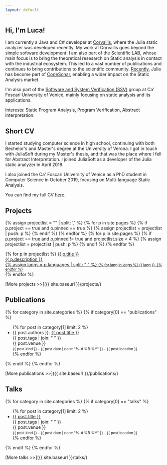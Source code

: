 ```yaml
---
layout: default
---
```


## Hi, I'm Luca!

I am currently a Java and C# developer at [Corvallis](http://www.corvallis.it/), where the Julia static analyzer was developed recently. My work at Corvallis goes beyond the simple software development: I am also part of the Scientific LAB, whose main focus is to bring the theoretical resesarch on Static analysis in contact with the industrial ecosystem. This led to a vast number of publications and continues to bring contributions to the scientific community. [Recently](https://news.grammatech.com/grammatech-acquires-juliasoft), Julia has become part of [CodeSonar](https://www.grammatech.com/codesonar-cc), enabling a wider impact on the Static Analysis market.

I'm also part of the [Software and System Verification (SSV)](https://ssv.dais.unive.it/) group at Ca' Foscari University of Venice, mainly focusing on static analysis and its applications.

<span class="subsect">Interests:</span> Static Program Analysis, Program Verification, Abstract Interpretation.

## Short CV

I started studying computer science in high school, continuing with both Bechelor's and Master's degree at the University of Verona. I got in touch with JuliaSoft during my Master's thesis, and that was the place where I fell for Abstract Interpretation. I joined JuliaSoft as a developer of the Julia static analyzer in April 2018. 

I also joined the Ca' Foscari University of Venice as a PhD student in Computer Science in October 2019, focusing on Multi-language Static Analysis.

You can find my full CV [here](cv.pdf).

## Projects

{% assign projectlist = "" | split: ',' %}
{% for p in site.pages %}
	{% if p.project == true and p.pinned == true %}
		{% assign projectlist = projectlist | push: p %}
	{% endif %}
{% endfor %}
{% for p in site.pages %}
	{% if p.project == true and p.pinned != true and projectlist.size < 4 %}
		{% assign projectlist = projectlist | push: p %}
	{% endif %}
{% endfor %}
<div class="project-box-wrapper">
{% for p in projectlist %}
	<a href="{{ p.url }}" class="project-box">
		<i class="fas fa-laptop-code"></i> <span>{{ p.title }}</span><br/>
		<venue>{{ p.description }}</venue><br/>
		{% assign langs = p.languages | split: " " %}
		<small>
		{% for lang in langs %}
			<span class="language-dot {{ lang | downcase }}-dot"></span> {{ lang }}&nbsp;
		{% endfor %}
		</small><br/>
	</a>
{% endfor %}
</div>
<p/>

[More projects >>]({{ site.baseurl }}/projects/)

## Publications

{% for category in site.categories %}
	{% if category[0] == "publications" %}
<ul class="fa-ul">
	{% for post in category[1] limit: 2 %}
	<li>
		<span class="fa-li"><i class="fas fa-book-open"></i></span>
		{{ post.authors }}. <a href="{{ post.url }}">{{ post.title }}</a><br/>
		<topic>{{ post.tags | join: "</topic> <topic>" }}</topic><br/>
		<venue>{{ post.venue }}</venue><br/>
		<small>{{ post.kind }} - {{ post.date | date: "%-d %B %Y" }} - {{ post.location }}</small><br/>
	</li>
	{% endfor %}
</ul>
	{% endif %}
{% endfor %}


[More publications >>]({{ site.baseurl }}/publications/)

## Talks

{% for category in site.categories %}
	{% if category[0] == "talks" %}
<ul class="fa-ul">
	{% for post in category[1] limit: 2 %}
	<li>
		<span class="fa-li"><i class="fas fa-calendar-alt"></i></span>
		<a href="{{ post.url }}">{{ post.title }}</a><br/>
		<topic>{{ post.tags | join: "</topic> <topic>" }}</topic><br/>
		<venue>{{ post.venue }}</venue><br/>
		<small>{{ post.kind }} - {{ post.date | date: "%-d %B %Y" }} - {{ post.location }}</small><br/>
	</li>
	{% endfor %}
</ul>
	{% endif %}
{% endfor %}


[More talks >>]({{ site.baseurl }}/talks/)
